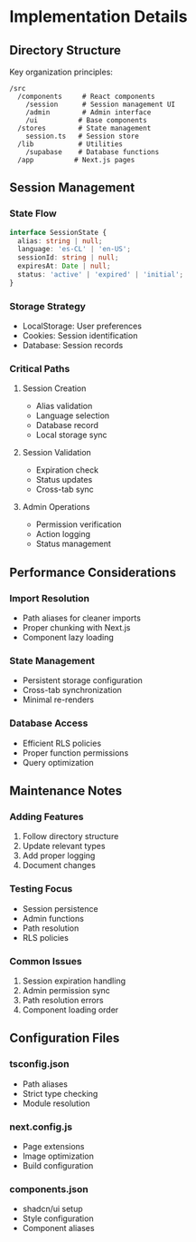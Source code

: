 # Implementation Details

## Directory Structure

Key organization principles:

```
/src
  /components     # React components
    /session      # Session management UI
    /admin        # Admin interface
    /ui          # Base components
  /stores        # State management
    session.ts   # Session store
  /lib           # Utilities
    /supabase    # Database functions
  /app          # Next.js pages
```

## Session Management

### State Flow
```typescript
interface SessionState {
  alias: string | null;
  language: 'es-CL' | 'en-US';
  sessionId: string | null;
  expiresAt: Date | null;
  status: 'active' | 'expired' | 'initial';
}
```

### Storage Strategy
- LocalStorage: User preferences
- Cookies: Session identification
- Database: Session records

### Critical Paths
1. Session Creation
   - Alias validation
   - Language selection
   - Database record
   - Local storage sync

2. Session Validation
   - Expiration check
   - Status updates
   - Cross-tab sync

3. Admin Operations
   - Permission verification
   - Action logging
   - Status management

## Performance Considerations

### Import Resolution
- Path aliases for cleaner imports
- Proper chunking with Next.js
- Component lazy loading

### State Management
- Persistent storage configuration
- Cross-tab synchronization
- Minimal re-renders

### Database Access
- Efficient RLS policies
- Proper function permissions
- Query optimization

## Maintenance Notes

### Adding Features
1. Follow directory structure
2. Update relevant types
3. Add proper logging
4. Document changes

### Testing Focus
- Session persistence
- Admin functions
- Path resolution
- RLS policies

### Common Issues
1. Session expiration handling
2. Admin permission sync
3. Path resolution errors
4. Component loading order

## Configuration Files

### tsconfig.json
- Path aliases
- Strict type checking
- Module resolution

### next.config.js
- Page extensions
- Image optimization
- Build configuration

### components.json
- shadcn/ui setup
- Style configuration
- Component aliases